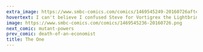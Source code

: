 ```yaml
---
extra_image: https://www.smbc-comics.com/comics/1469545249-20160726after.png
hovertext: I can't believe I confused Steve for Vortigrex the Lightbringer.
image: https://www.smbc-comics.com/comics/1469545236-20160726.png
next_comic: mutant-powers
prev_comic: death-of-an-economist
title: The One
---
```


